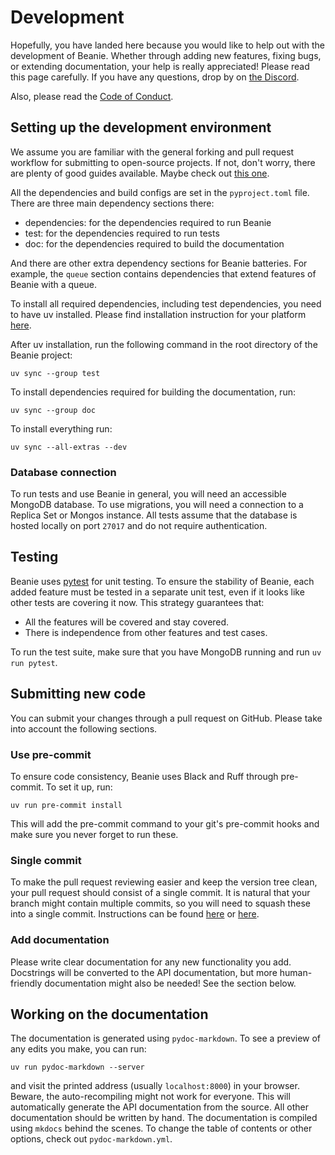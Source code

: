 # Development

Hopefully, you have landed here because you would like to help out with the development of Beanie. Whether through adding new features, fixing bugs, or extending documentation, your help is really appreciated! Please read this page carefully. If you have any questions, drop by on [the Discord](https://discord.com/invite/29mMrEBvr4).

Also, please read the [Code of Conduct](code-of-conduct.md).

## Setting up the development environment

We assume you are familiar with the general forking and pull request workflow for submitting to open-source projects. If not, don't worry, there are plenty of good guides available. Maybe check out [this one](https://www.atlassian.com/git/tutorials/comparing-workflows/forking-workflow).

All the dependencies and build configs are set in the `pyproject.toml` file. There are three main dependency sections there:

- dependencies: for the dependencies required to run Beanie
- test: for the dependencies required to run tests
- doc: for the dependencies required to build the documentation

And there are other extra dependency sections for Beanie batteries. For example, the `queue` section contains dependencies that extend features of Beanie with a queue.

To install all required dependencies, including test dependencies, you need to have uv installed.
Please find installation instruction for your platform [here](https://docs.astral.sh/uv/getting-started/installation/).

After uv installation, run the following command in the root directory of the Beanie project:

```shell
uv sync --group test
```

To install dependencies required for building the documentation, run:

```shell
uv sync --group doc
```

To install everything run:

```shell
uv sync --all-extras --dev
```

### Database connection

To run tests and use Beanie in general, you will need an accessible MongoDB database. To use migrations, you will need a connection to a Replica Set or Mongos instance. All tests assume that the database is hosted locally on port `27017` and do not require authentication.

## Testing

Beanie uses [pytest](https://docs.pytest.org) for unit testing. To ensure the stability of Beanie, each added feature must be tested in a separate unit test, even if it looks like other tests are covering it now. This strategy guarantees that:

- All the features will be covered and stay covered.
- There is independence from other features and test cases.

To run the test suite, make sure that you have MongoDB running and run `uv run pytest`.

## Submitting new code

You can submit your changes through a pull request on GitHub. Please take into account the following sections.

### Use pre-commit

To ensure code consistency, Beanie uses Black and Ruff through pre-commit. To set it up, run:

```shell
uv run pre-commit install
```

This will add the pre-commit command to your git's pre-commit hooks and make sure you never forget to run these.

### Single commit

To make the pull request reviewing easier and keep the version tree clean, your pull request should consist of a single commit. It is natural that your branch might contain multiple commits, so you will need to squash these into a single commit. Instructions can be found [here](https://www.internalpointers.com/post/squash-commits-into-one-git) or [here](https://medium.com/@slamflipstrom/a-beginners-guide-to-squashing-commits-with-git-rebase-8185cf6e62ec).

### Add documentation

Please write clear documentation for any new functionality you add. Docstrings will be converted to the API documentation, but more human-friendly documentation might also be needed! See the section below.

## Working on the documentation

The documentation is generated using `pydoc-markdown`. To see a preview of any edits you make, you can run:

```shell
uv run pydoc-markdown --server
```

and visit the printed address (usually `localhost:8000`) in your browser. Beware, the auto-recompiling might not work for everyone.
This will automatically generate the API documentation from the source. All other documentation should be written by hand. The documentation is compiled using `mkdocs` behind the scenes. To change the table of contents or other options, check out `pydoc-markdown.yml`.
